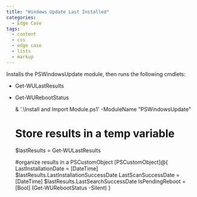 ```yaml
---
title: "Windows Update Last Installed"
categories:
  - Edge Case
tags:
  - content
  - css
  - edge case
  - lists
  - markup
---
```



Installs the PSWindowsUpdate module, then runs the following cmdlets:
* Get-WULastResults
* Get-WURebootStatus

	& '.\Install and Import Module.ps1' -ModuleName "PSWindowsUpdate"

	# Store results in a temp variable
	$lastResults = Get-WULastResults

	#organize results in a PSCustomObject
	[PSCustomObject]@{
		LastInstallationDate = [DateTime] $lastResults.LastInstallationSuccessDate
		LastScanSuccessDate  = [DateTime] $lastResults.LastSearchSuccessDate
		IsPendingReboot      = [Bool] (Get-WURebootStatus -Silent)
	}